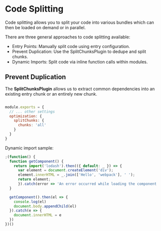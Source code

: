# Code Splitting

Code splitting allows you to split your code into various bundles which can then be loaded on demand or in parallel.

There are three general approaches to code splitting available:

- Entry Points: Manually split code using entry configuration.
- Prevent Duplication: Use the SplitChunksPlugin to dedupe and split chunks.
- Dynamic Imports: Split code via inline function calls within modules.

## Prevent Duplication

The **SplitChunksPlugin** allows us to extract common dependencies into an existing entry chunk or an entirely new chunk.

```javascript

module.exports = {
  // ... other settings
  optimization: {
    splitChunks: {
      chunks: 'all'
    }
  }
}
```

Dynamic import sample:

```javascript
;(function() {
  function getComponent() {
    return import('lodash').then(({ default: _ }) => {
      var element = document.createElement('div');
      element.innerHTML = _.join(['Hello', 'webpack'], ' ');
      return element;
      }).catch(error => 'An error occurred while loading the component');
  }

  getComponent().then(el => {
    console.log(el)
    document.body.appendChild(el)
  }).catch(e => {
    document.innerHTML = e
  })
})()
```
